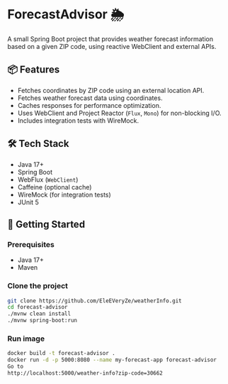 # ForecastAdvisor 🌦️

A small Spring Boot project that provides weather forecast information based on a given ZIP code, using reactive WebClient and external APIs.

## 📦 Features

- Fetches coordinates by ZIP code using an external location API.
- Fetches weather forecast data using coordinates.
- Caches responses for performance optimization.
- Uses WebClient and Project Reactor (`Flux`, `Mono`) for non-blocking I/O.
- Includes integration tests with WireMock.

## 🛠️ Tech Stack

- Java 17+
- Spring Boot
- WebFlux (`WebClient`)
- Caffeine (optional cache)
- WireMock (for integration tests)
- JUnit 5

## 🚀 Getting Started

### Prerequisites

- Java 17+
- Maven

### Clone the project

```bash
git clone https://github.com/EleEVeryZe/weatherInfo.git
cd forecast-advisor
./mvnw clean install
./mvnw spring-boot:run
```
### Run image
```bash
docker build -t forecast-advisor .
docker run -d -p 5000:8080 --name my-forecast-app forecast-advisor
Go to 
http://localhost:5000/weather-info?zip-code=30662
```



